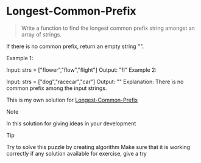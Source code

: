 # Longest-Common-Prefix
>Write a function to find the longest common prefix string amongst an array of strings.

If there is no common prefix, return an empty string "".



Example 1:

Input: strs = ["flower","flow","flight"]
Output: "fl"
Example 2:

Input: strs = ["dog","racecar","car"]
Output: ""
Explanation: There is no common prefix among the input strings.

This is my own solution for [Longest-Common-Prefix](https://leetcode.com/problems/longest-common-prefix)
> [!NOTE]
> In this solution for giving ideas in your development

> [!TIP]
> Try to solve this puzzle by creating algorithm 
> Make sure that it is working correctly
> if any solution available for exercise, give a try

